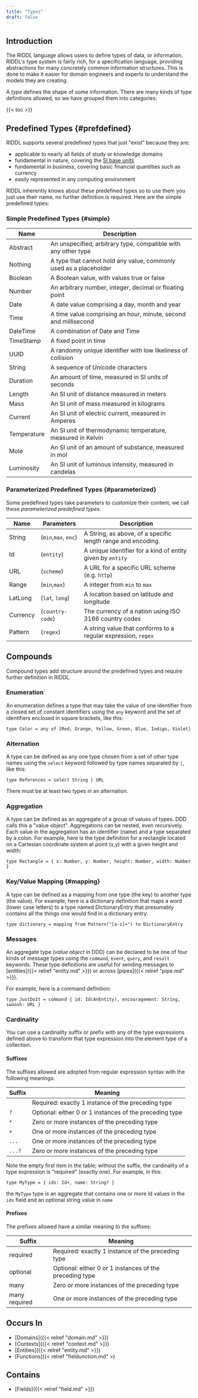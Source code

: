 ```yaml
---
title: "Types"
draft: false
---
```


## Introduction
The RIDDL language allows users to define types of data, or information. RIDDL's
type system is fairly rich, for a specification language, providing 
abstractions for many concretely common information structures. This is done to
make it easier for domain engineers and experts to understand the models they
are creating. 

A *type* defines the shape of some information. There are many kinds of type
definitions allowed, so we have grouped them into categories:

{{< toc >}}

## Predefined Types {#prefdefined}
RIDDL supports several predefined types that just "exist" because they are:
* applicable to nearly all fields of study or knowledge domains
* fundamental in nature, covering the [SI base units](https://en.wikipedia.org/wiki/SI_base_unit)
* fundamental in business, covering basic financial quantities such as currency
* easily represented in any computing environment

RIDDL inherently knows about these predefined types so to use them you just 
use their name, no further definition is required. Here are the 
simple predefined types:

### Simple Predefined Types {#simple}

| Name        | Description                                                       |
|-------------|-------------------------------------------------------------------|
| Abstract    | An unspecified, arbitrary type, compatible with any other type    |
| Nothing     | A type that cannot hold any value, commonly used as a placeholder |
| Boolean     | A Boolean value, with values true or false                        |
| Number      | An arbitrary number, integer, decimal or floating point           |
| Date        | A date value comprising a day, month and year                     |
| Time        | A time value comprising an hour, minute, second and millisecond   |
| DateTime    | A combination of Date and Time                                    |
| TimeStamp   | A fixed point in time                                             |
| UUID        | A randomly unique identifier with low likeliness of collision     |
| String      | A sequence of Unicode characters                                  |
| Duration    | An amount of time, measured in SI units of seconds                |
| Length      | An SI unit of distance measured in meters                         |
| Mass        | An SI unit of mass measured in kilograms                          |
| Current     | An SI unit of electric current, measured in Amperes               |
| Temperature | An SI unit of thermodynamic temperature, measured in Kelvin       |
| Mole        | An SI unit of an amount of substance, measured in mol             |
| Luminosity  | An SI unit of luminous intensity, measured in candelas            |

### Parameterized Predefined Types {#parameterized}
Some predefined types take parameters to customize their content, we 
call these *parameterized predefined types*.

| Name      | Parameters           | Description                                                   |
|-----------|----------------------|---------------------------------------------------------------|
| String    | (`min`,`max`, `enc`) | A String, as above, of a specific length range and encoding.  |
| Id        | (`entity`)           | A unique identifier for a kind of entity given by `entity`    |
| URL       | (`scheme`)           | A URL for a specific URL scheme (e.g. `http`)                 |
| Range     | (`min`,`max`)        | A integer from `min` to `max`                                 |
| LatLong   | (`lat`, `long`)      | A location based on latitude and longitude                    |
| Currency  | (`country-code`)     | The currency of a nation using ISO 3166 country codes         |
| Pattern   | (`regex`)            | A string value that conforms to a regular expression, `regex` |

## Compounds
Compound types add structure around the predefined types and require further
definition in RIDDL.  

### Enumeration
An enumeration defines a type that may take the value of one identifier from a
closed set of constant identifiers using the `any` keyword and the set of
identifiers enclosed in square brackets, like this:
```
type Color = any of [Red, Orange, Yellow, Green, Blue, Indigo, Violet]
```

### Alternation
A type can be defined as any one type chosen from a set of other type names
using the `select` keyword followed by type names separated by `|`, like this:

```
type References = select String | URL
```

There must be at least two types in an alternation.

### Aggregation
A type can be defined as an aggregate of a group of values of types. DDD calls
this a "value object".  Aggregations can be nested, even recursively. Each
value in the aggregation has an identifier (name) and a type separated by a
colon. For example, here is the type definition for a rectangle located on a
Cartesian coordinate system at point (x,y) with a given height and width:
```
type Rectangle = { x: Number, y: Number, height: Number, width: Number }
```

### Key/Value Mapping {#mapping}
A type can be defined as a mapping from one type (the key) to another type
(the value). For example, here is a dictionary definition that maps a word
(lower case letters) to a type named DictionaryEntry that presumably
contains all the things one would find in a dictionary entry.
```riddl
type dictionary = mapping from Pattern("[a-z]+") to DictionaryEntry
```

### Messages
An aggregate type (_value object_ in DDD) can be declared to be one of four
kinds of message types using the `command`, `event`, `query`, and `result`
keywords. These type definitions are useful for sending messages to
[entities]({{< relref "entity.md" >}}) or across 
[pipes]({{< relref "pipe.md" >}}). 

For example, here is a command definition:
```riddl
type JustDoIt = command { id: Id(AnEntity), encouragement: String, swoosh: URL }
```

### Cardinality
You can use a cardinality suffix or prefix with any of the type expressions 
defined above to transform that type expression into the element type of 
a collection.

#### Suffixes
The suffixes allowed are adopted from regular expression syntax with the 
following meanings:

| Suffix | Meaning                                                 |
|--------|---------------------------------------------------------|
 | ` `    | Required: exactly 1 instance of the preceding type      |
| `?`    | Optional: either 0 or 1 instances of the preceding type |
| `*`    | Zero or more instances of the preceding type            |
| `+`    | One or more instances of the preceding type             |
| `...`  | One or more instances of the preceding type             |
| `...?` | Zero or more instances of the preceding type            |

Note the empty first item in the table; without the suffix, the 
cardinality of a type expression is "required" (exactly one).
For example, in this:
```
type MyType = { ids: Id+, name: String? }
```
the `MyType` type is an aggregate that contains one or more Id values
in the `ids` field and an optional string value in `name`

#### Prefixes
The prefixes allowed have a similar meaning to the suffixes:

| Suffix        | Meaning                                                   |
|---------------|-----------------------------------------------------------|
| required      | Required: exactly 1 instance of the preceding type        |
| optional      | Optional: either 0 or 1 instances of the preceding type   |
| many          | Zero or more instances of the preceding type              |
| many required | One or more instances of the preceding type               |

## Occurs In
* [Domains]({{< relref "domain.md" >}})
* [Contexts]({{< relref "context.md" >}})
* [Entities]({{< relref "entity.md" >}})
* [Functions]({< relref "fieldunction.md" >)

## Contains
* [Fields]({{< relref "field.md" >}})
